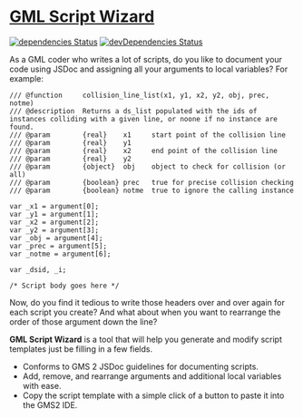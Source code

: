 # [GML Script Wizard](https://mstop4.github.io/gml-script-wizard/)

[![dependencies Status](https://david-dm.org/mstop4/gml-script-wizard/status.svg)](https://david-dm.org/mstop4/gml-script-wizard)
[![devDependencies Status](https://david-dm.org/mstop4/gml-script-wizard/dev-status.svg)](https://david-dm.org/mstop4/gml-script-wizard?type=dev)

As a GML coder who writes a lot of scripts, do you like to document your code using JSDoc and assigning all your arguments to local variables? For example:

    /// @function     collision_line_list(x1, y1, x2, y2, obj, prec, notme)
    /// @description  Returns a ds_list populated with the ids of instances colliding with a given line, or noone if no instance are found.
    /// @param        {real}    x1     start point of the collision line
    /// @param        {real}    y1    
    /// @param        {real}    x2     end point of the collision line
    /// @param        {real}    y2    
    /// @param        {object}  obj    object to check for collision (or all)
    /// @param        {boolean} prec   true for precise collision checking
    /// @param        {boolean} notme  true to ignore the calling instance

    var _x1 = argument[0];
    var _y1 = argument[1];
    var _x2 = argument[2];
    var _y2 = argument[3];
    var _obj = argument[4];
    var _prec = argument[5];
    var _notme = argument[6];

    var _dsid, _i;

    /* Script body goes here */

Now, do you find it tedious to write those headers over and over again for each script you create? And what about when you want to rearrange the order of those argument down the line?

**GML Script Wizard** is a tool that will help you generate and modify script templates just be filling in a few fields.

* Conforms to GMS 2 JSDoc guidelines for documenting scripts.
* Add, remove, and rearrange arguments and additional local variables with ease.
* Copy the script template with a simple click of a button to paste it into the GMS2 IDE.
